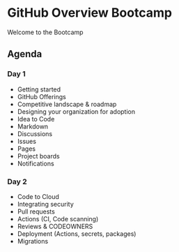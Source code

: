 # GitHub Overview Bootcamp

Welcome to the Bootcamp

## Agenda

### Day 1

- Getting started
- GitHub Offerings
- Competitive landscape & roadmap
- Designing your organization for adoption
- Idea to Code
- Markdown
- Discussions
- Issues
- Pages
- Project boards
- Notifications

### Day 2

- Code to Cloud
- Integrating security
- Pull requests
- Actions (CI, Code scanning)
- Reviews & CODEOWNERS
- Deployment (Actions, secrets, packages)
- Migrations


